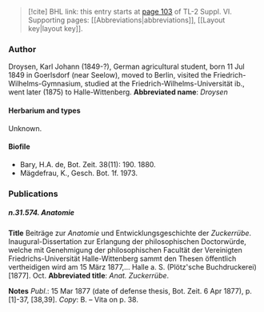 > [!cite] BHL link: this entry starts at [page 103](https://www.biodiversitylibrary.org/page/33260091) of TL-2 Suppl. VI.
> Supporting pages: [[Abbreviations|abbreviations]], [[Layout key|layout key]].

### Author

Droysen, Karl Johann (1849-?), German agricultural student, born 11 Jul 1849 in Goerlsdorf (near Seelow), moved to Berlin, visited the Friedrich-Wilhelms-Gymnasium, studied at the Friedrich-Wilhelms-Universität ib., went later (1875) to Halle-Wittenberg. 
**Abbreviated name**: *Droysen*

#### Herbarium and types

Unknown.

#### Biofile

- Bary, H.A. de, Bot. Zeit. 38(11): 190. 1880.
- Mägdefrau, K., Gesch. Bot. 1f. 1973.

### Publications

##### n.31.574. Anatomie

**Title**
Beiträge zur *Anatomie* und Entwicklungsgeschichte der *Zuckerrübe*. Inaugural-Dissertation zur Erlangung der philosophischen Doctorwürde, welche mit Genehmigung der philosophischen Facultät der Vereinigten Friedrichs-Universität Halle-Wittenberg sammt den Thesen öffentlich vertheidigen wird am 15 März 1877,... Halle a. S. (Plötz'sche Buchdruckerei) \[1877\]. Oct.
**Abbreviated title**: *Anat. Zuckerrübe*.

**Notes**
*Publ*.: 15 Mar 1877 (date of defense thesis, Bot. Zeit. 6 Apr 1877), p. \[1\]-37, \[38,39\]. *Copy*: B. – Vita on p. 38.

